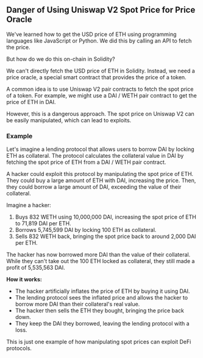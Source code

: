 ## Danger of Using Uniswap V2 Spot Price for Price Oracle

We've learned how to get the USD price of ETH using programming languages like JavaScript or Python. We did this by calling an API to fetch the price.

But how do we do this on-chain in Solidity?

We can't directly fetch the USD price of ETH in Solidity. Instead, we need a price oracle, a special smart contract that provides the price of a token.

A common idea is to use Uniswap V2 pair contracts to fetch the spot price of a token. For example, we might use a DAI / WETH pair contract to get the price of ETH in DAI.

However, this is a dangerous approach. The spot price on Uniswap V2 can be easily manipulated, which can lead to exploits.

### Example

Let's imagine a lending protocol that allows users to borrow DAI by locking ETH as collateral. The protocol calculates the collateral value in DAI by fetching the spot price of ETH from a DAI / WETH pair contract.

A hacker could exploit this protocol by manipulating the spot price of ETH. They could buy a large amount of ETH with DAI, increasing the price. Then, they could borrow a large amount of DAI, exceeding the value of their collateral.

Imagine a hacker:

1. Buys 832 WETH using 10,000,000 DAI, increasing the spot price of ETH to 71,819 DAI per ETH.
2. Borrows 5,745,599 DAI by locking 100 ETH as collateral.
3. Sells 832 WETH back, bringing the spot price back to around 2,000 DAI per ETH.

The hacker has now borrowed more DAI than the value of their collateral. While they can't take out the 100 ETH locked as collateral, they still made a profit of 5,535,563 DAI.

**How it works:**

- The hacker artificially inflates the price of ETH by buying it using DAI.
- The lending protocol sees the inflated price and allows the hacker to borrow more DAI than their collateral's real value.
- The hacker then sells the ETH they bought, bringing the price back down.
- They keep the DAI they borrowed, leaving the lending protocol with a loss.

This is just one example of how manipulating spot prices can exploit DeFi protocols. 
